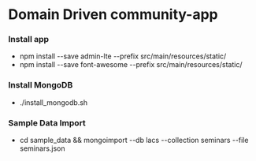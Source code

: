 # Domain Driven community-app

### Install app
* npm install --save admin-lte --prefix src/main/resources/static/
* npm install --save font-awesome --prefix src/main/resources/static/

### Install MongoDB 
* ./install_mongodb.sh

### Sample Data Import
* cd sample_data && mongoimport --db lacs --collection seminars --file seminars.json
